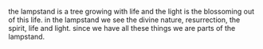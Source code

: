 the lampstand is a tree growing with life and the light is the blossoming out of
this life. in the lampstand we see the divine nature, resurrection, the spirit, life
and light. since we have all these things we are parts of the lampstand.
